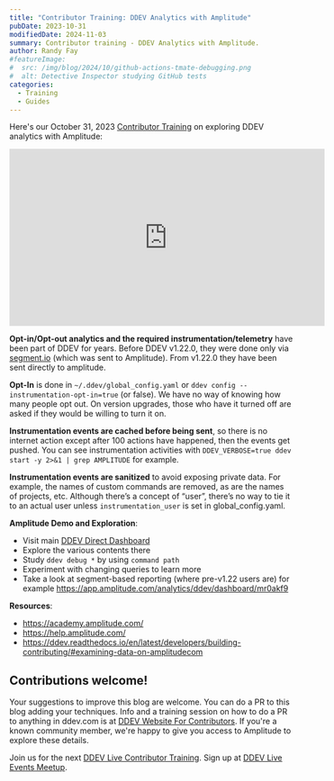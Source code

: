 ```yaml
---
title: "Contributor Training: DDEV Analytics with Amplitude"
pubDate: 2023-10-31
modifiedDate: 2024-11-03
summary: Contributor training - DDEV Analytics with Amplitude.
author: Randy Fay
#featureImage:
#  src: /img/blog/2024/10/github-actions-tmate-debugging.png
#  alt: Detective Inspector studying GitHub tests
categories:
  - Training
  - Guides
---
```


Here's our October 31, 2023 [Contributor Training](/blog/category/training) on exploring DDEV analytics with Amplitude:

<div class="video-container">
<iframe width="560" height="315" src="https://www.youtube.com/embed/vvZmHyAdcR8?si=lasOa1R9WdL1NtGG" title="YouTube video player" frameborder="0" allow="accelerometer; autoplay; clipboard-write; encrypted-media; gyroscope; picture-in-picture; web-share" referrerpolicy="strict-origin-when-cross-origin" allowfullscreen></iframe>
</div>

**Opt-in/Opt-out analytics and the required instrumentation/telemetry** have been part of DDEV for years. Before DDEV v1.22.0, they were done only via [segment.io](http://segment.io) (which was sent to Amplitude). From v1.22.0 they have been sent directly to amplitude.

**Opt-In** is done in `~/.ddev/global_config.yaml` or `ddev config --instrumentation-opt-in=true` (or false). We have no way of knowing how many people opt out. On version upgrades, those who have it turned off are asked if they would be willing to turn it on.

**Instrumentation events are cached before being sent**, so there is no internet action except after 100 actions have happened, then the events get pushed. You can see instrumentation activities with `DDEV_VERBOSE=true ddev start -y 2>&1 | grep AMPLITUDE` for example.

**Instrumentation events are sanitized** to avoid exposing private data. For example, the names of custom commands are removed, as are the names of projects, etc. Although there’s a concept of “user”, there’s no way to tie it to an actual user unless `instrumentation_user` is set in global_config.yaml.

**Amplitude Demo and Exploration**:

- Visit main [DDEV Direct Dashboard](https://app.amplitude.com/analytics/ddev/dashboard/kd4mm9ft)
- Explore the various contents there
- Study `ddev debug *` by using `command path`
- Experiment with changing queries to learn more
- Take a look at segment-based reporting (where pre-v1.22 users are) for example https://app.amplitude.com/analytics/ddev/dashboard/mr0akf9

**Resources**:

- https://academy.amplitude.com/
- https://help.amplitude.com/
- https://ddev.readthedocs.io/en/latest/developers/building-contributing/#examining-data-on-amplitudecom

## Contributions welcome!

Your suggestions to improve this blog are welcome. You can do a PR to this blog adding your techniques. Info and a training session on how to do a PR to anything in ddev.com is at [DDEV Website For Contributors](ddev-website-for-contributors.md). If you're a known community member, we're happy to give you access to Amplitude to explore these details.

Join us for the next [DDEV Live Contributor Training](/blog/contributor-training/). Sign up at [DDEV Live Events Meetup](https://www.meetup.com/ddev-events/events/).
